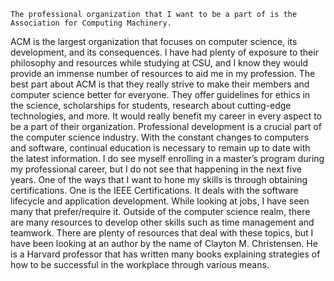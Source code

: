     The professional organization that I want to be a part of is the Association for Computing Machinery. 
ACM is the largest organization that focuses on computer science, its development, and its consequences. 
I have had plenty of exposure to their philosophy and resources while studying at CSU, and I know they 
would provide an immense number of resources to aid me in my profession. The best part about ACM is that 
they really strive to make their members and computer science better for everyone. They offer guidelines 
for ethics in the science, scholarships for students, research about cutting-edge technologies, and more. 
It would really benefit my career in every aspect to be a part of their organization.
    Professional development is a crucial part of the computer science industry. With the constant changes 
to computers and software, continual education is necessary to remain up to date with the latest information. 
I do see myself enrolling in a master’s program during my professional career, but I do not see that happening 
in the next five years. One of the ways that I want to hone my skills is through obtaining certifications. One 
is the IEEE Certifications. It deals with the software lifecycle and application development. While looking at 
jobs, I have seen many that prefer/require it. Outside of the computer science realm, there are many resources 
to develop other skills such as time management and teamwork. There are plenty of resources that deal with these 
topics, but I have been looking at an author by the name of Clayton M. Christensen. He is a Harvard professor 
that has written many books explaining strategies of how to be successful in the workplace through various means.
